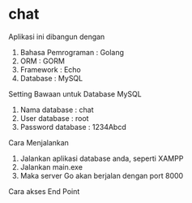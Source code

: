 # chat
Aplikasi ini dibangun dengan
1. Bahasa Pemrograman : Golang
2. ORM : GORM
3. Framework : Echo 
4. Database : MySQL

Setting Bawaan untuk Database MySQL
1. Nama database : chat
2. User database : root
3. Password database : 1234Abcd

Cara Menjalankan
1. Jalankan aplikasi database anda, seperti XAMPP
2. Jalankan main.exe
3. Maka server Go akan berjalan dengan port 8000

Cara akses End Point

